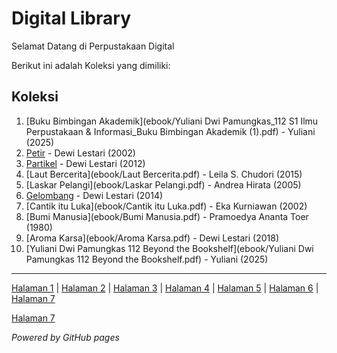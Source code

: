 # Digital Library

Selamat Datang di Perpustakaan Digital 

Berikut ini adalah Koleksi yang dimiliki: 

## Koleksi
1. [Buku Bimbingan Akademik](ebook/Yuliani Dwi Pamungkas_112 S1 Ilmu Perpustakaan & Informasi_Buku Bimbingan Akademik (1).pdf) - Yuliani (2025)
2. [Petir](ebook/Petir.pdf) - Dewi Lestari (2002)
3. [Partikel](ebook/Partikel.pdf) - Dewi Lestari (2012)
4. [Laut Bercerita](ebook/Laut Bercerita.pdf) - Leila S. Chudori (2015)
5. [Laskar Pelangi](ebook/Laskar Pelangi.pdf) - Andrea Hirata (2005)
6. [Gelombang](ebook/Gelombang.pdf) - Dewi Lestari (2014)
7. [Cantik itu Luka](ebook/Cantik itu Luka.pdf) - Eka Kurniawan (2002)
8. [Bumi Manusia](ebook/Bumi Manusia.pdf) - Pramoedya Ananta Toer (1980)
9. [Aroma Karsa](ebook/Aroma Karsa.pdf) - Dewi Lestari (2018)
10. [Yuliani Dwi Pamungkas 112 Beyond the Bookshelf](ebook/Yuliani Dwi Pamungkas 112 Beyond the Bookshelf.pdf) - Yuliani (2025)


   
---
<a href="WEB TI/halaman1.html">Halaman 1</a> |
<a href="WEB TI/halaman2.html">Halaman 2</a> |
<a href="WEB TI/halaman3.html">Halaman 3</a> |
<a href="WEB TI/halaman4.html">Halaman 4</a> |
<a href="WEB TI/halaman5.html">Halaman 5</a> |
<a href="WEB TI/halaman6.html">Halaman 6</a> |
<a href="WEB TI/halaman7.html">Halaman 7</a>


<a href="index">Halaman 7</a>

*Powered by GitHub pages*
